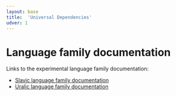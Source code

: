 ```yaml
---
layout: base
title:  'Universal Dependencies'
udver: 1
---
```


# Language family documentation

Links to the experimental language family documentation:

* [Slavic language family documentation](slavic.html)
* [Uralic language family documentation](uralic.html)
  
